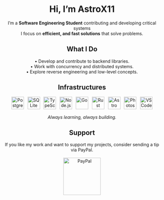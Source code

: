 <h1 align="center">Hi, I’m <strong>AstroX11</strong></h1>

<p align="center">
  I’m a <strong>Software Engineering Student</strong> contributing and developing critical systems<br/>
  I focus on <strong>efficient, and fast solutions</strong> that solve problems.
</p>

<h2 align="center">What I Do</h2>

<p align="center">
  • Develop and contribute to backend libraries.<br/>
  • Work with concurrency and distributed systems.<br/>
  • Explore reverse engineering and low-level concepts.
</p>

<h2 align="center">Infrastructures</h2>

<p align="center">
  <img src="https://cdn.jsdelivr.net/gh/devicons/devicon@latest/icons/postgresql/postgresql-original.svg" title="PostgreSQL" width="40" height="40"/> &nbsp;
  <img src="https://cdn.jsdelivr.net/gh/devicons/devicon@latest/icons/sqlite/sqlite-original.svg" title="SQLite" width="40" height="40"/> &nbsp;
  <img src="https://cdn.jsdelivr.net/gh/devicons/devicon@latest/icons/typescript/typescript-original.svg" title="TypeScript" width="40" height="40"/> &nbsp;
  <img src="https://cdn.jsdelivr.net/gh/devicons/devicon@latest/icons/nodejs/nodejs-original.svg" title="Node.js" width="40" height="40"/> &nbsp;
  <img src="https://cdn.jsdelivr.net/gh/devicons/devicon@latest/icons/go/go-original.svg" title="Go" width="40" height="40"/> &nbsp;
  <img src="https://cdn.simpleicons.org/rust/DEA584" title="Rust" width="40" height="40"/> &nbsp;
  <img src="https://cdn.simpleicons.org/astro/FF5D01" title="Astro" width="40" height="40"/> &nbsp;
  <img src="https://cdn.jsdelivr.net/gh/devicons/devicon@latest/icons/photoshop/photoshop-original.svg" title="Photoshop" width="40" height="40"/> &nbsp;
  <img src="https://cdn.jsdelivr.net/gh/devicons/devicon@latest/icons/vscode/vscode-original.svg" title="VS Code" width="40" height="40"/>
</p>

<p align="center"><i>Always learning, always building.</i></p>

<h2 align="center">Support</h2>

<p align="center">
  If you like my work and want to support my projects, consider sending a tip via PayPal.<br/><br/>
  <a href="https://paypal.me/AstroX11" target="_blank">
    <img src="https://www.paypalobjects.com/webstatic/mktg/Logo/pp-logo-200px.png" width="120" alt="PayPal"/>
  </a>
</p>
